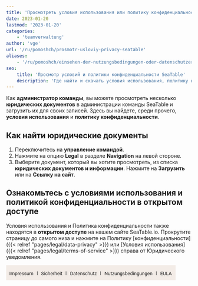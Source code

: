 ```yaml
---
title: 'Просмотреть условия использования или политику конфиденциальности'
date: 2023-01-20
lastmod: '2023-01-20'
categories:
    - 'teamverwaltung'
author: 'vge'
url: '/ru/pomoshch/prosmotr-usloviy-privacy-seatable'
aliases:
    - '/ru/pomoshch/einsehen-der-nutzungsbedingungen-oder-datenschutzerklaerung'
seo:
    title: 'Просмотр условий и политики конфиденциальности SeaTable'
    description: 'Где найти и скачать условия использования, политику конфиденциальности SeaTable — в настройках команды и на сайте.'
---
```


Как **администратор команды**, вы можете просмотреть несколько **юридических документов** в администрации команды SeaTable и загрузить их для своих записей. Здесь вы найдете, среди прочего, **условия использования** и **политику конфиденциальности**.

## Как найти юридические документы

1. Переключитесь на **управление командой**.
2. Нажмите на опцию **Legal** в разделе **Navigation** на левой стороне.
3. Выберите документ, который вы хотите просмотреть, из списка **юридических документов и информации**. Нажмите на **Загрузить** или на **Ссылку на сайт**.

## Ознакомьтесь с условиями использования и политикой конфиденциальности в открытом доступе

Условия использования и Политика конфиденциальности также находятся в **открытом доступе** на нашем сайте SeaTable.io. Прокрутите страницу до самого низа и нажмите на Политику [конфиденциальности]({{< relref "pages/legal/data-privacy" >}}) или [Условия использования]({{< relref "pages/legal/terms-of-service" >}}) справа от Юридического уведомления.

![Политика конфиденциальности и условия использования в нижнем колонтитуле](images/Datenschutz-und-Nutzungsbedingungen-im-Footer.png)
